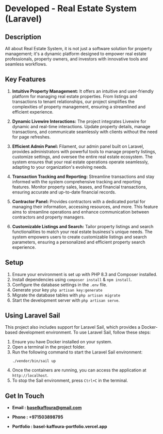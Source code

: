 # Developed  -  Real Estate System (Laravel)


## Description

All about Real Estate System, it is not just a software solution for property management; it's a dynamic platform designed to empower real estate professionals, property owners, and investors with innovative tools and seamless workflows.


## Key Features

1. **Intuitive Property Management:** It offers an intuitive and user-friendly platform for managing real estate properties. From listings and transactions to tenant relationships, our project simplifies the complexities of property management, ensuring a streamlined and efficient experience.

2. **Dynamic Livewire Interactions:** The project integrates Livewire for dynamic and real-time interactions. Update property details, manage transactions, and communicate seamlessly with clients without the need for page refreshes.

3. **Efficient Admin Panel:** Filament, our admin panel built on Laravel, provides administrators with powerful tools to manage property listings, customize settings, and oversee the entire real estate ecosystem. The system ensures that your real estate operations operate seamlessly, adapting to your organization's evolving needs.

4. **Transaction Tracking and Reporting:** Streamline transactions and stay informed with the system comprehensive tracking and reporting features. Monitor property sales, leases, and financial transactions, ensuring accurate and up-to-date financial records.

5. **Contractor Panel:** Provides contractors with a dedicated portal for managing their information, accessing resources, and more. This feature aims to streamline operations and enhance communication between contractors and property managers.

5. **Customizable Listings and Search:** Tailor property listings and search functionalities to match your real estate business's unique needs. The system empowers users to create customizable listings and search parameters, ensuring a personalized and efficient property search experience.


## Setup
 
1. Ensure your environment is set up with PHP 8.3 and Composer installed.
2. Install dependencies using `composer install` & `npm install`.
3. Configure the database settings in the `.env` file.
4. Generate your key `php artisan key:generate`
5. Migrate the database tables with `php artisan migrate`
6. Start the development server with `php artisan serve`.


## Using Laravel Sail

This project also includes support for Laravel Sail, which provides a Docker-based development environment. To use Laravel Sail, follow these steps:

1. Ensure you have Docker installed on your system.
2. Open a terminal in the project folder.
3. Run the following command to start the Laravel Sail environment:
   ```
   ./vendor/bin/sail up
   ```
4. Once the containers are running, you can access the application at `http://localhost`.
5. To stop the Sail environment, press `Ctrl+C` in the terminal.


## Get In Touch

- **Email : baselkaffoura@gmail.com**

- **Phone : +971503898795**

- **Portfolio : basel-kaffoura-portfolio.vercel.app**	

